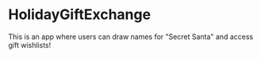 # HolidayGiftExchange
This is an app where users can draw names for "Secret Santa" and access gift wishlists!
